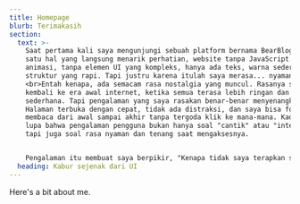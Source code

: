 ```yaml
---
title: Homepage
blurb: Terimakasih
section:
  text: >-
    Saat pertama kali saya mengunjungi sebuah platform bernama BearBlog, ada
    satu hal yang langsung menarik perhatian, website tanpa JavaScript. Tanpa
    animasi, tanpa elemen UI yang kompleks, hanya ada teks, warna sederhana, dan
    struktur yang rapi. Tapi justru karena itulah saya merasa... nyaman.
    <br>Entah kenapa, ada semacam rasa nostalgia yang muncul. Rasanya seperti
    kembali ke era awal internet, ketika semua terasa lebih ringan dan
    sederhana. Tapi pengalaman yang saya rasakan benar-benar menyenangkan.
    Halaman terbuka dengan cepat, tidak ada distraksi, dan saya bisa fokus
    membaca dari awal sampai akhir tanpa tergoda klik ke mana-mana. Kadang, kita
    lupa bahwa pengalaman pengguna bukan hanya soal "cantik" atau "interaktif",
    tapi juga soal rasa nyaman dan tenang saat mengaksesnya.


    Pengalaman itu membuat saya berpikir, "Kenapa tidak saya terapkan saja ke blog pribadi saya?" Dan di situlah petualangan baru dimulai. Saya mulai mencoba membuat versi ringan blog pribadi saya, terinspirasi dari filosofi BearBlog. Sebagai langkah pertama, saya memilih menggunakan Hugo—sebuah static site generator yang juga ringan dan cepat. Ini juga kali pertama saya menyentuh Hugo, jadi tentu banyak hal baru yang harus saya pelajari.
  heading: Kabur sejenak dari UI
---
```


Here's a bit about me.
